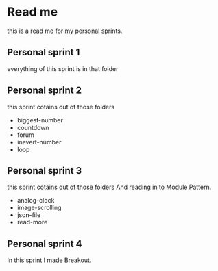 # Read me
this is a read me for my personal sprints.

## Personal sprint 1
everything of this sprint is in that folder

## Personal sprint 2
this sprint cotains out of those folders

* biggest-number
* countdown
* forum
* inevert-number
* loop

## Personal sprint 3
this sprint cotains out of those folders
And reading in to Module Pattern.

* analog-clock
* image-scrolling
* json-file
* read-more

## Personal sprint 4
In this sprint I made Breakout.
